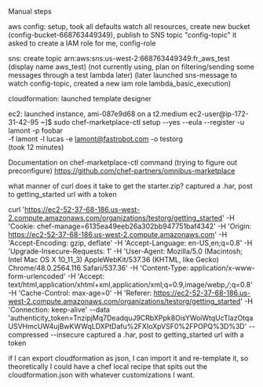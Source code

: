 
Manual steps

aws config: setup, took all defaults
  watch all resources, create new bucket (config-bucket-668763449349), publish to SNS topic "config-topic"
  it asked to create a IAM role for me, config-role

sns: create topic arn:aws:sns:us-west-2:668763449349:fr_aws_test (display name aws_test)
 (not currently using, plan on filtering/sending some messages through a test lambda later)
 (later launched sns-message to watch config-topic, created a new iam role lambda_basic_execution)
 
cloudformation:
  launched template designer
  
ec2:
  launched instance, ami-087e9d68 on a t2.medium
  ec2-user@ip-172-31-42-95 ~]$ sudo chef-marketplace-ctl setup --yes --eula --register -u lamont -p foobar \
    -f lamont -l lucas -e lamont@fastrobot.com -o testorg  
    (took 12 minutes)
    

Documentation on chef-marketplace-ctl command (trying to figure out preconfigure)
https://github.com/chef-partners/omnibus-marketplace

what manner of curl does it take to get the starter.zip?
captured a .har, post to getting_started url with a token

curl 'https://ec2-52-37-68-186.us-west-2.compute.amazonaws.com/organizations/testorg/getting_started' -H 'Cookie: chef-manage=6135ea49eeb26a302bb947751baf4342' -H 'Origin: https://ec2-52-37-68-186.us-west-2.compute.amazonaws.com' -H 'Accept-Encoding: gzip, deflate' -H 'Accept-Language: en-US,en;q=0.8' -H 'Upgrade-Insecure-Requests: 1' -H 'User-Agent: Mozilla/5.0 (Macintosh; Intel Mac OS X 10_11_3) AppleWebKit/537.36 (KHTML, like Gecko) Chrome/48.0.2564.116 Safari/537.36' -H 'Content-Type: application/x-www-form-urlencoded' -H 'Accept: text/html,application/xhtml+xml,application/xml;q=0.9,image/webp,*/*;q=0.8' -H 'Cache-Control: max-age=0' -H 'Referer: https://ec2-52-37-68-186.us-west-2.compute.amazonaws.com/organizations/testorg/getting_started' -H 'Connection: keep-alive' --data 'authenticity_token=TnzipjMq7DeadquJ9CRbXPpk8OisYWoiWtqUcTlazOtqaUSVHmcUW4ujBwKWWqLDXPtDafu%2FXIoXpVSF0%2FPOPQ%3D%3D' --compressed --insecure
captured a .har, post to getting_started url with a token



if I can export cloudformation as json, I can import it and re-template it, so theoretically I could have a chef local
recipe that spits out the cloudformation.json with whatever customizations I want. 